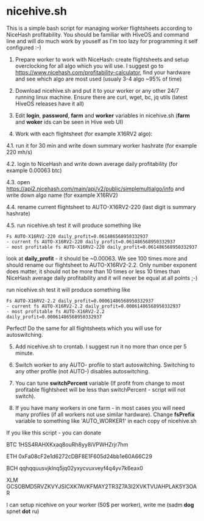 # nicehive.sh

This is a simple bash script for managing worker flightsheets according to NiceHash profitability. You should be familiar with HiveOS and command line and will do much work by youself as I'm too lazy for programming it self configured :-)

1. Prepare worker to work with NiceHash: create flightsheets and setup overclocking for all algo which you will use. I suggest go to https://www.nicehash.com/profitability-calculator, find your hardware and see which algo are most used (usualy 3-4 algo ~95% of time)

2. Download nicehive.sh and put it to your worker or any other 24/7 running linux machine. Ensure there are curl, wget, bc, jq utils (latest HiveOS releases have it all)

3. Edit __login__, __password__, __farm__ and __worker__ variables in nicehive.sh (__farm__ and __woker__ ids can be seen in Hive web UI)

4. Work with each flightsheet (for example X16RV2 algo):

4.1. run it for 30 min and write down summary worker hashrate (for example 220 mh/s)

4.2. login to NiceHash and write down average daily profitability (for example 0.00063 btc)

4.3. open https://api2.nicehash.com/main/api/v2/public/simplemultialgo/info and write down algo name (for example X16RV2)

4.4. rename current flightsheet to AUTO-X16RV2-220 (last digit is summary hashrate)

4.5. run nicehive.sh test it will produce something like

```
Fs AUTO-X16RV2-220 daily_profit=0.061486568950332937
- current fs AUTO-X16RV2-220 daily_profit=0.061486568950332937
- most profitable fs AUTO-X16RV2-220 daily_profit=0.061486568950332937
```

look at __daily_profit__ - it should be ~0.00063. We see 100 times more and should rename our flightsheet to AUTO-X16RV2-2.2. Only number exponent does matter, it should not be more than 10 times or less 10 times than NiceHash average daily profitability and it will never be equal at all points ;-)

run nicehive.sh test it will produce something like

```
Fs AUTO-X16RV2-2.2 daily_profit=0.00061486568950332937
- current fs AUTO-X16RV2-2.2 daily_profit=0.00061486568950332937
- most profitable fs AUTO-X16RV2-2.2 daily_profit=0.00061486568950332937
```

Perfect! Do the same for all flightsheets which you will use for autoswitching.

5. Add nicehive.sh to crontab. I suggest run it no more than once per 5 minute.

6. Switch worker to any AUTO- profile to start autoswitching. Switching to any other profile (not AUTO-) disables autoswitching.

7. You can tune __switchPercent__ variable (If profit from change to most profitable flightsheet will be less than switchPercent - script will not switch).

8. If you have many workers in one farm - in most cases you will need many profiles (if all workers not use similar hardware). Change __fsPrefix__ variable to something like 'AUTO_WORKER1' in each copy of nicehive.sh

If you like this script - you can donate

BTC 1HSS4RAHXKxaq8ouRh8yy8iVPWHZrjr7hm

ETH 0xFa08cF2e1d6272cDBF8E1F605d24bb1e60A66C29

BCH qqhqquusvjklnq5jq02yxycvuxveyf4q4yv7k6eax0

XLM GCSOBMD5RVZKVYJSICXK7AVKFMAY2TR3Z7A3I2XVKTVUAHPLAK5Y3OAR

I can setup nicehive on your worker (50$ per worker), write me (sadm __dog__ spnet __dot__ ru)
